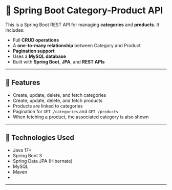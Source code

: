 # 🛒 Spring Boot Category-Product API

This is a Spring Boot REST API for managing **categories** and **products**. It includes:
- Full **CRUD operations**
- A **one-to-many relationship** between Category and Product
- **Pagination support**
- Uses a **MySQL database**
- Built with **Spring Boot**, **JPA**, and **REST APIs**

---

## 🚀 Features

- Create, update, delete, and fetch categories
- Create, update, delete, and fetch products
- Products are linked to categories
- Pagination for `GET /categories` and `GET /products`
- When fetching a product, the associated category is also shown

---

## 🧰 Technologies Used

- Java 17+
- Spring Boot 3
- Spring Data JPA (Hibernate)
- MySQL
- Maven
- 
---
